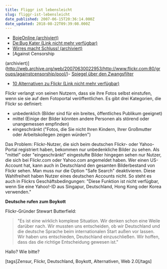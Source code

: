 ```yaml
---
title: Fliggr ist lebensleicht
slug: fliggr-ist-lebensleicht
date_published: 2007-06-15T20:36:14.000Z
date_updated: 2018-08-22T09:39:08.000Z
---
```


- [BojeOnline (archiviert)](http://web.archive.org/web/20070618120735/http://www.bojeonline.de:80/flickr1/)
- [De:Bug Kater (Link nicht mehr verfügbar)](http://www.de-bug.de/blog/archives/1551.html)
- [Wirres macht Schluss! (archiviert)](http://web.archive.org/web/20070616154609/http://wirres.net:80/article/articleview/4451/1/6/)
- [Against Censorship

 (archiviert)](http://web.archive.org/web/20070630022953/http://www.flickr.com:80/groups/againstcensorship/pool/)- [Spiegel über den Zwangsfilter](http://www.spiegel.de/netzwelt/web/0,1518,488542,00.html)
- [10 Alternativen zu Flickr (Link nicht mehr verfügbar)](http://www.das-bloggt.de/tipsntricks/10-alternativen-zu-flickr/)

Flickr verlangt von seinen Nutzern, dass sie ihre Fotos selbst einstufen, wenn sie sie auf dem Fotoportal veröffentlichen. Es gibt drei Kategorien, die Flickr so definiert:

- unbedenklich (Bilder sind für ein breites, öffentliches Publikum geeignet)
- mittel (Einige der Bilder könnten andere Personen als störend oder unangemessen empfinden)
- eingeschränkt ("Fotos, die Sie nicht Ihren Kindern, Ihrer Großmutter oder Arbeitskollegen zeigen würden")

Das Problem: Flickr-Nutzer, die sich beim deutschen Flickr- oder Yahoo-Portal registriert haben, bekommen nur unbedenkliche Bilder zu sehen. Als "mittel" oder "eingeschränkt" eingestufte Bilder hingegen sehen nur Nutzer, die sich bei Flickr.com oder Yahoo.com angemeldet haben. Wer einen US-Account hat, kann auch in Deutschland den gesamten Bilderbestand von Flickr sehen. Man muss nur die Option "Safe Search" deaktivieren. Diese Wahlfreiheit haben Nutzer eines deutschen Accounts nicht. So steht es auch in Flickrs Geschäftsbedingungen: "Diese Funktion ist nicht verfügbar, wenn Sie eine Yahoo!-ID aus Singapur, Deutschland, Hong Kong oder Korea verwenden."

**Deutsche rufen zum Boykott**

Flickr-Gründer Stewart Butterfield:

> "Es ist eine wirklich komplexe Situation. Wir denken schon eine Weile darüber nach. Wir mussten uns entscheiden, ob wir Deutschland und die deutsche Sprache beim internationalen Start außen vor lassen. Wir haben uns entschieden, Deutschland einzuschließen. Wir hoffen, dass das die richtige Entscheidung gewesen ist."

Hallo? Wie bitte?

[tags]Zensur, Flickr, Deutschland, Boykott, Alternativen, Web 2.0[/tags]
